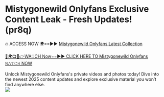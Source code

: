 # Mistygonewild Onlyfans Exclusive Content Leak - Fresh Updates! (pr8q)

🔥 ACCESS NOW 🌍==►► <a href="https://tinyurl.com/kvy9nzfs" rel="nofollow">Mistygonewild Onlyfans Latest Collection</a>
<br><br>
[🔴🌍📺📱👉WA𝚃CH Now==►► CLICK HERE TO Mistygonewild Onlyfans 𝚆𝙰𝚃𝙲𝙷 NOW](https://tinyurl.com/kvy9nzfs)
<br><br>
Unlock Mistygonewild Onlyfans's private videos and photos today! Dive into the newest 2025 content updates and explore exclusive material you won’t find anywhere else.
<br>
<a href="https://tinyurl.com/kvy9nzfs" rel="nofollow" data-target="animated-image.originalLink"><img src="https://camo.githubusercontent.com/8a4f000d20f83aca3bf7ec5f350d767afa0574a8a352519fd8cfa583a6f93a33/68747470733a2f2f692e696d6775722e636f6d2f644a486b345a712e676966" data-canonical-src="https://i.imgur.com/dJHk4Zq.gif" style="max-width: 100%; display: inline-block;" data-target="animated-image.originalImage"></a>
<br>
